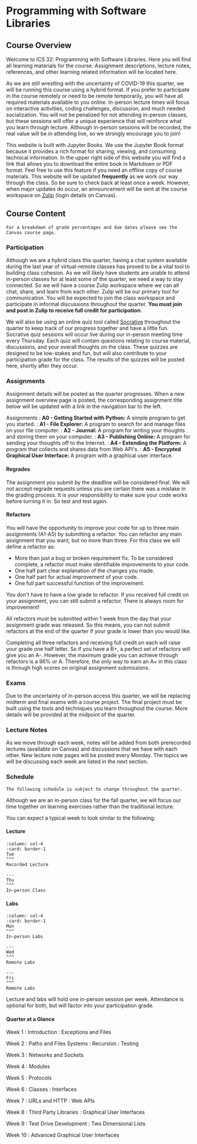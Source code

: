 Programming with Software Libraries
============================

## Course Overview

Welcome to ICS 32: Programming with Software Libraries. Here you will find all learning materials for the course. Assignment descriptions, lecture notes, references, and other learning related information will be located here. 

As we are still wrestling with the uncertainty of COVID-19 this quarter, we will be running this course using a hybrid format. If you prefer to participate in the course remotely or need to be remote temporarily, you will have all required materials available to you online. In-person lecture times will focus on interactive activities, coding challenges, discussion, and much needed socialization. You will not be penalized for not attending in-person classes, but these sessions will offer a unique experience that will reinforce what you learn through lecture. Although in-person sessions will be recorded, the real value will be in attending live, so we strongly encourage you to join! 

This website is built with Jupyter Books. We use the Jupyter Book format because it provides a rich format for sharing, viewing, and consuming technical information. In the upper right side of this website you will find a link that allows you to download the entire book in Markdown or PDF format. Feel free to use this feature if you need an offline copy of course materials. This website will be updated **frequently** as we work our way through the class. So be sure to check back at least once a week. However, when major updates do occur, an announcement will be sent at the course workspace on [Zulip](https://zulip.com/) (login details on Canvas).

## Course Content
```{note}
For a breakdown of grade percentages and due dates please see the Canvas course page.
```

### Participation

Although we are a hybrid class this quarter, having a chat system available during the last year of virtual-remote classes has proved to be a vital tool to building class cohesion. As we will likely have students are unable to attend in-person classes for at least some of the quarter, we need a way to stay connected. So we will have a course Zulip workspace where we can all chat, share, and learn from each other. Zulip will be our primary tool for communication. You will be expected to join the class workspace and participate in informal discussions throughout the quarter. **You must join and post in Zulip to receive full credit for participation**.

We will also be using an online quiz tool called [Socrative](https://www.socrative.com/) throughout the quarter to keep track of our progress together and have a little fun. Socrative quiz sessions will occur live during our in-person meeting time every Thursday. Each quiz will contain questions relating to course material, discussions, and your overall thoughts on the class. These quizzes are designed to be low-stakes and fun, but will also contribute to your participation grade for the class. The results of the quizzes will be posted here, shortly after they occur.


### Assignments 

Assignment details will be posted as the quarter progresses. When a new assignment overview page is posted, the corresponding assignment title below will be updated with a link in the navigation bar to the left.

Assignments
: __A0 - Getting Started with Python:__ A simple program to get you started.
: __A1 - File Explorer:__ A program to search for and manage files on your file computer.
: __A2 - Journal:__ A program for writing your thoughts and storing them on your computer.
: __A3 - Publishing Online:__ A program for sending your thoughts off to the Internet.
: __A4 - Extending the Platform:__ A program that collects and shares data from Web API's.
: __A5 - Encrypted Graphical User Interface:__ A program with a graphical user interface.

#### Regrades

The assignment you submit by the deadline will be considered final. We will not accept regrade requests unless you are certain there was a mistake in the grading process. It is your responsibility to make sure your code works before turning it in. So test and test again.

#### Refactors

You will have the opportunity to improve your code for up to three main assignments (A1-A5) by submitting a refactor. You can refactor any main assignment that you want, but no more than three. For this class we will define a refactor as:

* More than just a bug or broken requirement fix. To be considered complete, a refactor must make identifiable improvements to your code.
* One half part clear explanation of the changes you made.
* One half part for actual improvement of your code.
* One full part successful function of the improvement.

You don't have to have a low grade to refactor. If you received full credit on your assignment, you can still submit a refactor. There is always room for improvement!

All refactors must be submitted within 1 week from the day that your assignment grade was released. So this means, you can not submit refactors at the end of the quarter if your grade is lower than you would like.

Completing all three refactors and receiving full credit on each will raise your grade one half letter. So if you have a B+, a perfect set of refactors will give you an A-. However, the maximum grade you can achieve through refactors is a 96% or A. Therefore, the only way to earn an A+ in this class is through high scores on original assignment submissions.

### Exams

Due to the uncertainty of in-person access this quarter, we will be replacing midterm and final exams with a course project. The final project must be built using the tools and techniques you learn throughout the course. More details will be provided at the midpoint of the quarter.


### Lecture Notes

As we move through each week, notes will be added from both prerecorded lectures (available on Canvas) and discussions that we have with each other. New lecture note pages will be posted every Monday. The topics we will be discussing each week are listed in the next section. 

### Schedule
```{note}
The following schedule is subject to change throughout the quarter.
```

Although we are an in-person class for the fall quarter, we will focus our time together on learning exercises rather than the traditional lecture.

You can expect a typical week to look similar to the following:

#### Lecture
````{panels}
:column: col-4
:card: border-1
Tue
^^^
Recorded Lecture

---
Thu
^^^
In-person Class

````

#### Labs
````{panels}
:column: col-4
:card: border-1
Mon
^^^
In-person Labs

---
Wed
^^^
Remote Labs

---
Fri
^^^
Remote Labs
````

Lecture and labs will hold one in-person session per week. Attendance is optional for both, but will factor into your participation grade. 

#### Quarter at a Glance

Week 1
: Introduction
: Exceptions and Files

Week 2
: Paths and Files Systems
: Recursion
: Testing

Week 3
: Networks and Sockets

Week 4
: Modules

Week 5
: Protocols

Week 6
: Classes
: Interfaces

Week 7
: URLs and HTTP
: Web APIs

Week 8
: Third Party Libraries
: Graphical User Interfaces

Week 9
: Test Drive Development
: Two Dimensional Lists

Week 10
: Advanced Graphical User Interfaces
